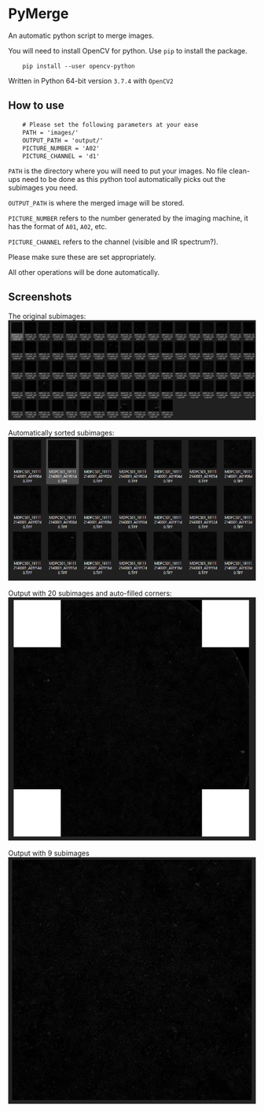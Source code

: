 # PyMerge

An automatic python script to merge images.

You will need to install OpenCV for python. Use `pip` to install the package.

```
	pip install --user opencv-python
```

Written in Python 64-bit version `3.7.4` with `OpenCV2`

## How to use

```
	# Please set the following parameters at your ease
	PATH = 'images/'
	OUTPUT_PATH = 'output/'
	PICTURE_NUMBER = 'A02'
	PICTURE_CHANNEL = 'd1'
```

`PATH` is the directory where you will need to put your images. No file clean-ups need
to be done as this python tool automatically picks out the subimages you need.

`OUTPUT_PATH` is where the merged image will be stored.

`PICTURE_NUMBER` refers to the number generated by the imaging machine, it has the format
of `A01`, `A02`, etc.

`PICTURE_CHANNEL` refers to the channel (visible and IR spectrum?).

Please make sure these are set appropriately.

All other operations will be done automatically.

## Screenshots

The original subimages:
![](./screenshot/origin.PNG)

Automatically sorted subimages:
![](./screenshot/sorted.PNG)

Output with 20 subimages and auto-filled corners:
![](./screenshot/output1.PNG)

Output with 9 subimages
![](./screenshot/output2.PNG)
